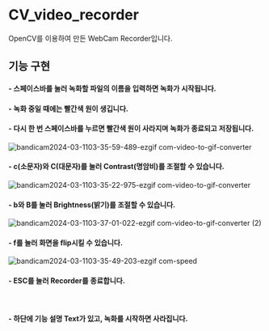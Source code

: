 # CV_video_recorder
OpenCV를 이용하여 만든 WebCam Recorder입니다.

## 기능 구현

#### - 스페이스바를 눌러 녹화할 파일의 이름을 입력하면 녹화가 시작됩니다.
#### - 녹화 중일 때에는 빨간색 원이 생깁니다.
#### - 다시 한 번 스페이스바를 누르면 빨간색 원이 사라지며 녹화가 종료되고 저장됩니다.
![bandicam2024-03-1103-35-59-489-ezgif com-video-to-gif-converter](https://github.com/JisubShim/CV_video_recorder/assets/118372554/94207894-f006-410a-9320-6219ae9833d2)
<br/>

#### - c(소문자)와 C(대문자)를 눌러 Contrast(명암비)를 조절할 수 있습니다.
![bandicam2024-03-1103-35-22-975-ezgif com-video-to-gif-converter](https://github.com/JisubShim/CV_video_recorder/assets/118372554/fc40462f-a875-4845-b11d-e9c4f1456b9e)
<br/>

#### - b와 B를 눌러 Brightness(밝기)를 조절할 수 있습니다.
![bandicam2024-03-1103-37-01-022-ezgif com-video-to-gif-converter (2)](https://github.com/JisubShim/CV_video_recorder/assets/118372554/4dd1e679-6a87-435b-a56a-b1e388e99b66)
<br/>

#### - f를 눌러 화면을 flip시킬 수 있습니다.
![bandicam2024-03-1103-35-49-203-ezgif com-speed](https://github.com/JisubShim/CV_video_recorder/assets/118372554/722bd873-4568-48c0-844f-6de757223de0)
<br/>

#### - ESC를 눌러 Recorder를 종료합니다.
<br/>

#### - 하단에 기능 설명 Text가 있고, 녹화를 시작하면 사라집니다.

